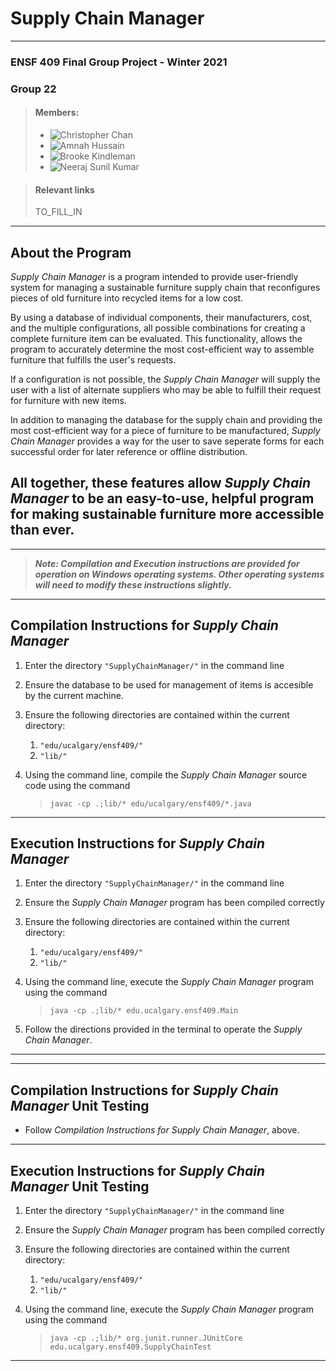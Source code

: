 # Supply Chain Manager

----------------------------------------------------------------------
### ENSF 409 Final Group Project - Winter 2021
### Group 22



> #### Members:
>* ![Christopher Chan](christopher.chan2@ucalgary.ca) 
>* ![Amnah Hussain](amnah.hussain@ucalgary.ca)
>* ![Brooke Kindleman](brooke.kindleman@ucalgary.ca)   
>* ![Neeraj Sunil Kumar](neeraj.sunikumar@ucalgary.ca)

> #### Relevant links
> TO_FILL_IN

----------------------------------------------------------------------

## About the Program
*Supply Chain Manager* is a program intended to provide user-friendly system
for managing a sustainable furniture supply chain 
that reconfigures pieces of old furniture into recycled items for a low cost.

By using a database of individual components, their manufacturers, 
cost, and the multiple configurations,  all possible combinations for creating a
complete furniture item can be evaluated. This functionality, allows the 
program to accurately determine the most cost-efficient way to assemble 
furniture that fulfills the user's requests.

If a configuration is not possible, the *Supply Chain Manager* will supply
the user with a list of alternate suppliers who may be able to fulfill
their request for furniture with new items. 

In addition to managing the database for the supply chain and providing
the most cost-efficient way for a piece of furniture to be manufactured,
*Supply Chain Manager* provides a way for the user to save seperate forms for
each successful order for later reference or offline distribution.

All together, these features allow *Supply Chain Manager* to be an 
easy-to-use, helpful program for making sustainable furniture more accessible
than ever.
----------------------------------------------------------------------
----------------------------------------------------------------------

>***Note: Compilation and Execution instructions are provided for operation on 
Windows operating systems.
Other operating systems will need to modify these instructions slightly.***

----------------------------------------------------------------------

## Compilation Instructions for *Supply Chain Manager*
1. Enter the directory `"SupplyChainManager/"` in the command line

2. Ensure the database to be used for management of items is accesible by the 
current machine.

3. Ensure the following directories are contained within the current 
   directory:
    1. `"edu/ucalgary/ensf409/"`
    2. `"lib/"`

4. Using the command line, compile the *Supply Chain Manager* source code using 
   the command
   
    >`javac -cp .;lib/* edu/ucalgary/ensf409/*.java`

----------------------------------------------------------------------    

## Execution Instructions for *Supply Chain Manager*
1. Enter the directory `"SupplyChainManager/"` in the command line
2. Ensure the *Supply Chain Manager* program has been compiled correctly
3. Ensure the following directories are contained within the current
   directory:
    1. `"edu/ucalgary/ensf409/"`
    2. `"lib/"`
    
4. Using the command line, execute the *Supply Chain Manager* program using the
command 
   
   >`java -cp .;lib/* edu.ucalgary.ensf409.Main`
   
5. Follow the directions provided in the terminal to operate 
   the *Supply Chain Manager*. 
---------------------------------------------------------------------
---------------------------------------------------------------------
## Compilation Instructions for *Supply Chain Manager* Unit Testing
* Follow *Compilation Instructions for *Supply Chain Manager**, above.
---------------------------------------------------------------------
## Execution Instructions for *Supply Chain Manager* Unit Testing
1. Enter the directory `"SupplyChainManager/"` in the command line
2. Ensure the *Supply Chain Manager* program has been compiled correctly
3. Ensure the following directories are contained within the current 
   directory:
    1. `"edu/ucalgary/ensf409/"`
    2. `"lib/"`

4. Using the command line, execute the *Supply Chain Manager* program using the
   command

   >`java -cp .;lib/* org.junit.runner.JUnitCore 
   > edu.ucalgary.ensf409.SupplyChainTest`
   > 
---------------------------------------------------------------------
